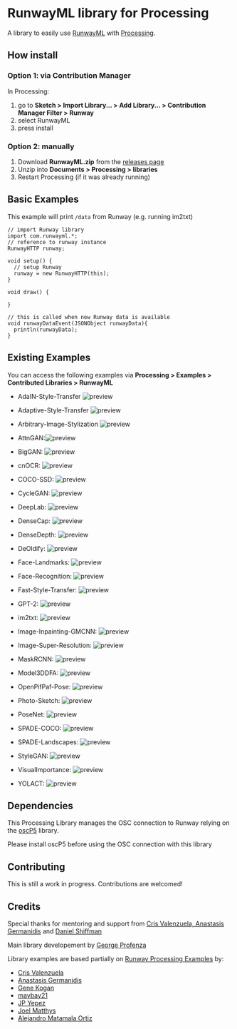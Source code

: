 # RunwayML library for Processing

A library to easily use [RunwayML](https://runwayml.com) with [Processing](https://processing.org/).

## How install 

### Option 1: via Contribution Manager

In Processing:

1. go to **Sketch > Import Library... > Add Library... > Contribution Manager Filter > Runway**
2. select RunwayML
3. press install

### Option 2: manually

1. Download **RunwayML.zip** from the [releases page](https://github.com/runwayml/processing-library/releases)
2. Unzip into **Documents > Processing > libraries**
3. Restart Processing (if it was already running)

## Basic Examples

This example will print `/data` from Runway (e.g. running im2txt)

```processing
// import Runway library
import com.runwayml.*;
// reference to runway instance
RunwayHTTP runway;

void setup() {
  // setup Runway
  runway = new RunwayHTTP(this);
}

void draw() {
  
}

// this is called when new Runway data is available
void runwayDataEvent(JSONObject runwayData){
  println(runwayData);
}
```

## Existing Examples

You can access the following examples via **Processing > Examples > Contributed Libraries > RunwayML**

- AdaIN-Style-Transfer ![preview](assets/examples/ada-in-style-transfer.jpg)
  
- Adaptive-Style-Transfer ![preview](assets/examples/adaptive-style-transfer.jpg)
  
- Arbitrary-Image-Stylization ![preview](assets/examples/arbitrary-image-stylization.jpg)
  
- AttnGAN:![preview](assets/examples/attn-gan.jpg)
  
- BigGAN: ![preview](assets/examples/big-gan.jpg)

- cnOCR: ![preview](assets/examples/cn-ocr.jpg)

- COCO-SSD: ![preview](assets/examples/coco-ssd.jpg)

- CycleGAN: ![preview](assets/examples/cycle-gan.jpg)

- DeepLab: ![preview](assets/examples/deep-lab.jpg)

- DenseCap: ![preview](assets/examples/dense-cap.jpg)

- DenseDepth: ![preview](assets/examples/dense-depth.jpg)

- DeOldify: ![preview](assets/examples/de-oldify.jpg)

- Face-Landmarks: ![preview](assets/examples/face-landmarks.jpg)

- Face-Recognition: ![preview](assets/examples/face-recognition)

- Fast-Style-Transfer: ![preview](assets/examples/fast-style-transfer.jpg)

- GPT-2: ![preview](assets/examples/gpt-2.jpg)

- im2txt: ![preview](assets/examples/im2txt.jpg)

- Image-Inpainting-GMCNN: ![preview](assets/examples/inpainting-gmcnn.jpg)

- Image-Super-Resolution: ![preview](assets/examples/image-super-resolution.jpg)

- MaskRCNN: ![preview](assets/examples/mask-rcnn.jpg)

- Model3DDFA: ![preview](assets/examples/3ddfa.jpg)

- OpenPifPaf-Pose: ![preview](assets/examples/open-pif-paf.jpg)

- Photo-Sketch: ![preview](assets/examples/photo-sketch.jpg)

- PoseNet: ![preview](assets/examples/posenet.jpg)

- SPADE-COCO: ![preview](assets/examples/spade-coco.jpg)

- SPADE-Landscapes: ![preview](assets/examples/spade-landscapes.jpg)

- StyleGAN: ![preview](assets/examples/style-gan.jpg)

- VisualImportance: ![preview](assets/examples/visual-importance.jpg)

- YOLACT: ![preview](assets/examples/yolact.jpg)
  

## Dependencies

This Processing Library manages the OSC connection to Runway relying on the [oscP5](http://www.sojamo.de/libraries/oscP5/) library.

Please install oscP5 before using the OSC connection with this library

## Contributing

This is still a work in progress. Contributions are welcomed!

## Credits

Special thanks for mentoring and support from [Cris Valenzuela, Anastasis Germanidis](https://runwayml.com) and [Daniel Shiffman](https://github.com/shiffman)

Main library developement by [George Profenza](https://github.com/orgicus)

Library examples are based partially on [Runway Processing Examples](https://github.com/runwayml/processing) by:

- [Cris Valenzuela](https://github.com/cvalenzuela)
- [Anastasis Germanidis](https://github.com/agermanidis)
- [Gene Kogan](https://github.com/genekogan)
- [maybay21](https://github.com/maybay21)
- [JP Yepez](https://github.com/jpyepez)
- [Joel Matthys](https://github.com/jwmatthys)
- [Alejandro Matamala Ortiz](https://github.com/matamalaortiz)